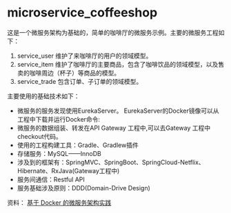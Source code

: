 # microservice_coffeeshop

这是一个微服务架构为基础的，简单的咖啡厅的微服务示例。主要的微服务工程如下：   

1. service_user 维护了来咖啡厅的用户的领域模型。    
2. service_item 维护了咖啡厅的主要商品，包含了咖啡饮品的领域模型，以及售卖的咖啡周边（杯子）等商品的模型。   
3. service_trade 包含订单、子订单的领域模型。 

主要使用的基础技术如下：        

* 微服务的服务发现使用EurekaServer。 EurekaServer的Docker镜像可以从工程中下载并运行Docker命令:      
* 微服务的数据组装、转发在API Gateway 工程中,可以去Gateway 工程中checkout代码。   
* 使用的工程构建工具：Gradle、Gradlew插件    
* 存储服务：MySQL——InnoDB   
* 涉及到的框架有：SpringMVC、SpringBoot、SpringCloud-Netflix、Hibernate、RxJava(Gateway工程中)    
* 服务间通信：Restful API   
* 服务基础涉及原则：DDD(Domain-Drive Design)     

资料：
[基于 Docker 的微服务架构实践](https://gitbook.cn/gitchat/activity/5a425b957431432eb6052297)

